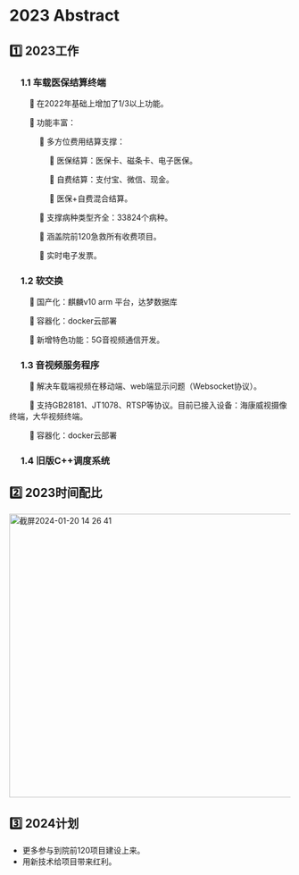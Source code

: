 # 2023 Abstract
## :one: 2023工作
###  &emsp; 1.1 车载医保结算终端
 
&emsp; &emsp; :pushpin: 在2022年基础上增加了1/3以上功能。
 
&emsp; &emsp; :pushpin: 功能丰富：  
 
&emsp; &emsp; &emsp; :open_file_folder: 多方位费用结算支撑： 
 
&emsp; &emsp; &emsp; &emsp;  :saxophone: 医保结算：医保卡、磁条卡、电子医保。
 
&emsp; &emsp; &emsp; &emsp;  :saxophone: 自费结算：支付宝、微信、现金。
 
&emsp; &emsp; &emsp; &emsp;  :saxophone: 医保+自费混合结算。
 
&emsp; &emsp; &emsp; :file_folder: 支撑病种类型齐全：33824个病种。

&emsp; &emsp; &emsp;  :file_folder:  涵盖院前120急救所有收费项目。

&emsp; &emsp; &emsp;  :file_folder:  实时电子发票。
 
### &emsp; 1.2 软交换

&emsp; &emsp; :pushpin: 国产化：麒麟v10 arm 平台，达梦数据库
 
&emsp; &emsp; :pushpin: 容器化：docker云部署
 
&emsp; &emsp; :pushpin: 新增特色功能：5G音视频通信开发。
      
### &emsp; 1.3 音视频服务程序
&emsp; &emsp; :pushpin: 解决车载端视频在移动端、web端显示问题（Websocket协议）。

&emsp; &emsp;  :pushpin: 支持GB28181、JT1078、RTSP等协议。目前已接入设备：海康威视摄像终端，大华视频终端。

&emsp; &emsp;  :pushpin: 容器化：docker云部署
    
### &emsp; 1.4 旧版C++调度系统

## :two: 2023时间配比

<img width="508" alt="截屏2024-01-20 14 26 41" src="https://github.com/kenlab-chung/bsoft/assets/59462735/07f3103a-8400-4409-b9cd-05c65f4c9ded">

## :three: 2024计划
* 更多参与到院前120项目建设上来。
* 用新技术给项目带来红利。

